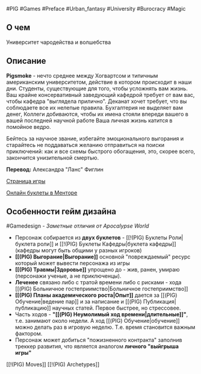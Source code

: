 #PIG  #Games #Preface #Urban_fantasy #University #Burocracy #Magic

## О чем
Университет чародейства и волшебства

## Описание

**Pigsmoke** - нечто среднее между Хогвартсом и типичным американским университетом, действие в котором происходит в наши дни. 
Студенты, существующие для того, чтобы усложнять вам жизнь.
Ваш крайне консервативный  заведующий кафедрой требует от вам вас, чтобы кафедра "выглядела прилично". 
Деканат хочет требует, что вы соблюдаете все их нелепые правила. 
Бухгалтерия не выделяет вам денег, 
Коллеги добиваются, чтобы их имена стояли впереди вашего в вашей последней научной работе
Ваша личная жизнь катится в помойное ведро. 

Бейтесь за научное звание, избегайте эмоционального выгорания и старайтесь не поддаваться желанию отправиться на поиски приключений: как и все схемы быстрого обогащения, это, скорее всего, закончится унизительной смертью.

**Перевод:** Александра "Ланс" Фиглин

[Страница игры](https://potatocubed.itch.io/pigsmoke)

[Онлайн буклеты в Менторе](https://pbta.gmentor.ru/v73dc417ae89b2207d8620ce7235d5d66)

## Особенности гейм дизайна
#Gamedesign *- Заметные отличия от Apocalypse World*
- Персонаж собирается из **двух буклетов** - [[!(PIG) Буклеты Роли|буклета роли]] и [[!(PIG) Буклеты Кафедры|буклета кафедры]] (кафедры могут быть общими у разных игроков)
- **[[(PIG) Выгорание|Выгорание]]** основной "повреждаемый" ресурс который может вывести персонажа из игры
- **[[(PIG) Травмы|Здоровье]]** упрощено до - жив, ранен, умираю (персонажи ученые, а не приключенцы).
- **Леченее** связано либо с тратой времени либо с рисками - хода [[(PIG) Больничное гостеприимство|Больничное гостеприимство]]
- **[[(PIG) Планы академического роста|Опыт]]** дается за [[(PIG) Обучение|ведение пар]] и за написание и [[(PIG) Публикация|публикацию]] научных статей. Первое быстрее, но стрессовее.
- Часть ходов - **"[[(PIG) Неумолимый ход времени|длительные]]"**, т.е. занимают около недели. А ход [[(PIG) Обучение|обучение]] можно делать раз в игровую неделю. Т.е. время становится важным фактором.
- Персонаж может добиться "пожизненного контракта" заполнив треккер развития, что является аналогом **личного "выйгрыша игры"**


[[!(PIG) Moves]]
[[!(PIG) Archetypes]]
